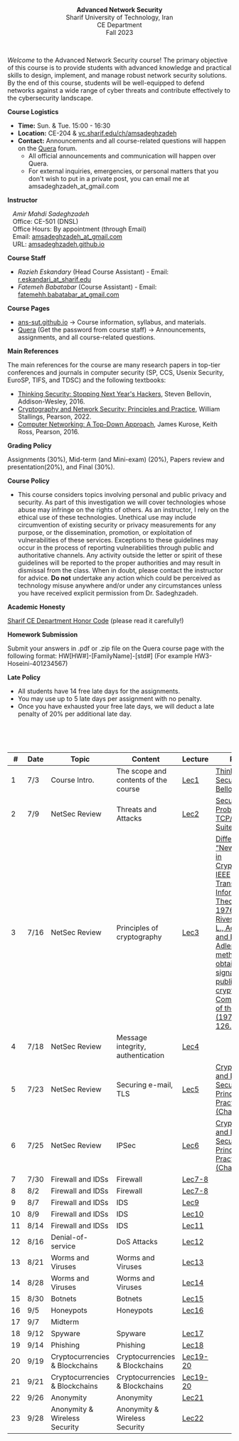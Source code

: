 <center><b>Advanced Network Security</b></center>
<center>Sharif University of Technology, Iran</center>
<center>CE Department</center>
<center>Fall 2023</center>


&nbsp;&nbsp;&nbsp;


_Welcome_ to the Advanced Network Security course! The primary objective of this course is to provide students with advanced knowledge and practical skills to design, implement, and manage robust network security solutions. By the end of this course, students will be well-equipped to defend networks against a wide range of cyber threats and contribute effectively to the cybersecurity landscape.



**Course Logistics**

   * **Time:** Sun. & Tue. 15:00 - 16:30
   * **Location:** CE-204 & [vc.sharif.edu/ch/amsadeghzadeh](https://vc.sharif.edu/ch/amsadeghzadeh)
   * **Contact:** Announcements and all course-related questions will happen on the [Quera](https://quera.org/course/add_to_course/course/14903/) forum. 
     * All official announcements and communication will happen over Quera.
     * For external inquiries, emergencies, or personal matters that you don't wish to put in a private post, you can email me at amsadeghzadeh_at_gmail.com



**Instructor**

&nbsp;&nbsp;&nbsp;_Amir Mahdi Sadeghzadeh_  
&nbsp;&nbsp;&nbsp;Office: CE-501 (DNSL)  
&nbsp;&nbsp;&nbsp;Office Hours: By appointment (through Email)  
&nbsp;&nbsp;&nbsp;Email: [amsadeghzadeh_at_gmail.com](mailto:amsadeghzadeh_at_gmail.com)  
&nbsp;&nbsp;&nbsp;URL: [amsadeghzadeh.github.io](https://amsadeghzadeh.github.io)



**Course Staff**

* _Razieh Eskandary_ (Head Course Assistant) - Email: [r.eskandari_at_sharif.edu](mailto:r.eskandari@sharif.edu )
* _Fatemeh Babatabar_ (Course Assistant) - Email: [fatemehh.babatabar_at_gmail.com](mailto:fatemehh.babatabar@gmail.com)




**Course Pages** 

* [ans-sut.github.io](ans-sut.github.io) -> Course information, syllabus, and materials.
* [Quera](https://quera.org/course/add_to_course/course/14903/) (Get the password from course staff) -> Announcements, assignments, and all course-related questions.



**Main References** 

The main references for the course are many research papers in top-tier conferences and journals in computer security (SP, CCS, Usenix Security, EuroSP, TIFS, and TDSC) and the following textbooks:

-   [Thinking Security: Stopping Next Year's Hackers](http://www.informit.com/store/thinking-security-stopping-next-years-hackers-9780134277547), Steven Bellovin, Addison-Wesley, 2016.
-   [Cryptography and Network Security: Principles and Practice](http://williamstallings.com/Cryptography/), William Stallings, Pearson, 2022.
-   [Computer Networking: A Top-Down Approach](https://gaia.cs.umass.edu/kurose_ross/online_lectures.htm), James Kurose, Keith Ross, Pearson, 2016.   




**Grading Policy**

Assignments (30%), Mid-term (and Mini-exam) (20%), Papers review and presentation(20%), and Final (30%).



**Course Policy**

-   This course considers topics involving personal and public privacy
    and security. As part of this investigation we will cover
    technologies whose abuse may infringe on the rights of others. As an
    instructor, I rely on the ethical use of these technologies.
    Unethical use may include circumvention of existing security or
    privacy measurements for any purpose, or the dissemination,
    promotion, or exploitation of vulnerabilities of these services.
    Exceptions to these guidelines may occur in the process of reporting
    vulnerabilities through public and authoritative channels. Any
    activity outside the letter or spirit of these guidelines will be
    reported to the proper authorities and may result in dismissal from
    the class. When in doubt, please contact the instructor for advice. **Do not**
    undertake any action which could be perceived as technology misuse
    anywhere and/or under any circumstances unless you have received
    explicit permission from Dr. Sadeghzadeh.



**Academic Honesty** 

[Sharif CE Department Honor Code](https://wiki.ce.sharif.edu/%D8%A2%DB%8C%DB%8C%D9%86_%D9%86%D8%A7%D9%85%D9%87/%D8%A2%D8%AF%D8%A7%D8%A8_%D9%86%D8%A7%D9%85%D9%87_%D8%A7%D9%86%D8%AC%D8%A7%D9%85_%D8%AA%D9%85%D8%B1%DB%8C%D9%86_%D9%87%D8%A7%DB%8C_%D8%AF%D8%B1%D8%B3%DB%8C) (please read it carefully!)



**Homework Submission**

Submit your answers in .pdf or .zip file on the Quera course page with the following format:
HW[HW#]-[FamilyName]-[std#] (For example HW3-Hoseini-401234567)



**Late Policy**

* All students have 14 free late days for the assignments.
* You may use up to 5 late days per assignment with no penalty.
* Once you have exhausted your free late days, we will deduct a late penalty of 20% per additional late day.


&nbsp;&nbsp;&nbsp;

&nbsp;&nbsp;&nbsp;

| # | Date  | Topic             | Content                                    | Lecture | Reading                                                                                                                                                                                                                                                                               | HWs |
|---|-------|-------------------|--------------------------------------------|---------|---------------------------------------------------------------------------------------------------------------------------------------------------------------------------------------------------------------------------------------------------------------------------------------|-----|
| 1 | 7/3 | Course Intro.     | The scope and contents of the course       | [Lec1](https://raw.githubusercontent.com/ans-sut/ans-sut.github.io/main/Lectures/Lec1.pdf)    | [Thinking Security (Steven Bellovin)](https://www.youtube.com/watch?v=VxlcaiZw4Qs&t=2570s)                                                                                                                                                                           |     |     
| 2 | 7/9 | NetSec Review    | Threats and Attacks       | [Lec2](https://raw.githubusercontent.com/ans-sut/ans-sut.github.io/main/Lectures/Lec2.pdf)    | [Security Problems in the TCP/IP Protocol Suite, S. Bellovin](https://sharif.edu/~kharrazi/courses/40817-941/reading/bellovin-tcp-ip.pdf)                                                                                                                                                                           |     |  
| 3 | 7/16 | NetSec Review    | Principles of cryptography       | [Lec3](https://raw.githubusercontent.com/ans-sut/ans-sut.github.io/main/Lectures/Lec3.pdf)    | [Differ & Hellman: “New Directions in Cryptography” IEEE Transactions on Information Theory, Nov 1976.](https://www-ee.stanford.edu/~hellman/publications/24.pdf)   <br> [Rivest, Ronald L., Adi Shamir, and Leonard Adleman. "A method for obtaining digital signatures and public-key cryptosystems." Communications of the ACM 21.2 (1978): 120-126.](https://dl.acm.org/doi/pdf/10.1145/359340.359342)                                                                                                                                                                       |     | 
| 4 | 7/18 | NetSec Review    | Message integrity, authentication      | [Lec4](https://raw.githubusercontent.com/ans-sut/ans-sut.github.io/main/Lectures/Lec4.pdf)    |                                                                                                                                                                          |     | 
| 5 | 7/23 | NetSec Review    | Securing e-mail, TLS      | [Lec5](https://raw.githubusercontent.com/ans-sut/ans-sut.github.io/main/Lectures/Lec5.pdf)    | [Cryptography and Network Security: Principles and Practice (Chapter 17)](http://williamstallings.com/Cryptography/)                                                                                                                                                                     |     | 
| 6 | 7/25 | NetSec Review    | IPSec     | [Lec6](https://raw.githubusercontent.com/ans-sut/ans-sut.github.io/main/Lectures/Lec6.pdf)    |   [Cryptography and Network Security: Principles and Practice (Chapter 20)](http://williamstallings.com/Cryptography/)                                                                                                                                                                          |     | 
| 7 | 7/30 | Firewall and IDSs    | Firewall     | [Lec7-8](https://raw.githubusercontent.com/ans-sut/ans-sut.github.io/main/Lectures/Lec7-8.pdf)    |                                                                                                                                                                          |     | 
| 8 | 8/2 | Firewall and IDSs    | Firewall     | [Lec7-8](https://raw.githubusercontent.com/ans-sut/ans-sut.github.io/main/Lectures/Lec7-8.pdf)    |                                                                                                                                                                       |     | 
| 9 | 8/7 | Firewall and IDSs   | IDS     | [Lec9](https://raw.githubusercontent.com/ans-sut/ans-sut.github.io/main/Lectures/Lec9.pdf)    |                                                                                                                                                                         |     | 
| 10 | 8/9 | Firewall and IDSs   | IDS     | [Lec10](https://raw.githubusercontent.com/ans-sut/ans-sut.github.io/main/Lectures/Lec10.pdf)    |                                                                                                                                                                           |   [HW1](https://raw.githubusercontent.com/ans-sut/ans-sut.github.io/main/HWs/ANS_HW1.pdf) | 
| 11 | 8/14 | Firewall and IDSs   | IDS     | [Lec11](https://raw.githubusercontent.com/ans-sut/ans-sut.github.io/main/Lectures/Lec11.pdf)    |                                                                                                                                                                         |     | 
| 12 | 8/16 | Denial-of-service    | DoS Attacks     | [Lec12](https://raw.githubusercontent.com/ans-sut/ans-sut.github.io/main/Lectures/Lec12.pdf)    |                                                                                                                                                                            |     | 
| 13 | 8/21 | Worms and Viruses    | Worms and Viruses     | [Lec13](https://raw.githubusercontent.com/ans-sut/ans-sut.github.io/main/Lectures/Lec13.pdf)    |                                                                                                                                                                            |     | 
| 14 | 8/28 | Worms and Viruses    | Worms and Viruses     | [Lec14](https://raw.githubusercontent.com/ans-sut/ans-sut.github.io/main/Lectures/Lec14.pdf)    |                                                                                                                                                                            |  [HW2](https://raw.githubusercontent.com/ans-sut/ans-sut.github.io/main/HWs/ANS_HW2.pdf)   | 
| 15 | 8/30 | Botnets | Botnets     | [Lec15](https://raw.githubusercontent.com/ans-sut/ans-sut.github.io/main/Lectures/Lec15.pdf)    |                                                                                                                                                                            |     | 
| 16 | 9/5 | Honeypots | Honeypots     | [Lec16](https://raw.githubusercontent.com/ans-sut/ans-sut.github.io/main/Lectures/Lec16.pdf)    |                                                                                                                                                                            |     | 
| 17 | 9/7 | Midterm |      |     |    |     | 
| 18 | 9/12 | Spyware | Spyware     | [Lec17](https://raw.githubusercontent.com/ans-sut/ans-sut.github.io/main/Lectures/Lec17.pdf)    |                                                                                                                                                                            |     | 
| 19 | 9/14 | Phishing | Phishing     | [Lec18](https://raw.githubusercontent.com/ans-sut/ans-sut.github.io/main/Lectures/Lec18.pdf)    |                                                                                                                                                                            |   [HW3](https://raw.githubusercontent.com/ans-sut/ans-sut.github.io/main/HWs/ANS_HW3.pdf)  | 
| 20 | 9/19 | Cryptocurrencies & Blockchains | Cryptocurrencies & Blockchains     | [Lec19-20](https://raw.githubusercontent.com/ans-sut/ans-sut.github.io/main/Lectures/Lec19-20.pdf)    |                                                                                                                                                                            |     | 
| 21 | 9/21 | Cryptocurrencies & Blockchains | Cryptocurrencies & Blockchains    | [Lec19-20](https://raw.githubusercontent.com/ans-sut/ans-sut.github.io/main/Lectures/Lec19-20.pdf)    |                                                                                                                                                                            |     | 
| 22 | 9/26 | Anonymity | Anonymity   | [Lec21](https://raw.githubusercontent.com/ans-sut/ans-sut.github.io/main/Lectures/Lec21.pdf)    |                                                                                                                                                                            |     | 
| 23 | 9/28 | Anonymity & Wireless Security | Anonymity & Wireless Security    | [Lec22](https://raw.githubusercontent.com/ans-sut/ans-sut.github.io/main/Lectures/Lec22.pdf)    |                                                                                                                                                                            |     | 
